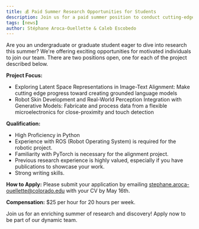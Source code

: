 ```yaml
---
title: 💰 Paid Summer Research Opportunities for Students
description: Join us for a paid summer position to conduct cutting-edge research.
tags: [news]
author: Stéphane Aroca-Ouellette & Caleb Escobedo
---
```

Are you an undergraduate or graduate student eager to dive into research this summer? We're offering exciting opportunities for motivated individuals to join our team.
There are two positions open, one for each of the project described below.

**Project Focus:**

- Exploring Latent Space Representations in Image-Text Alignment: Make cutting edge progress toward creating grounded language models
- Robot Skin Development and Real-World Perception Integration with Generative Models: Fabricate and process data from a flexible microelectronics for close-proximity and touch detection

**Qualification:**
- High Proficiency in Python
- Experience with ROS (Robot Operating System) is required for the robotic project.
- Familiarity with PyTorch is necessary for the alignment project.
- Previous research experience is highly valued, especially if you have publications to showcase your work.
- Strong writing skills.

**How to Apply:**
Please submit your application by emailing stephane.aroca-ouellette@colorado.edu with your CV by May 16th.

**Compensation:**
$25 per hour for 20 hours per week.


Join us for an enriching summer of research and discovery! Apply now to be part of our dynamic team.

